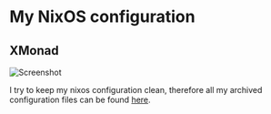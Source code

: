 # My NixOS configuration

## XMonad
![Screenshot](https://user-images.githubusercontent.com/45176912/128553164-4c4e1fa1-e461-4de6-8649-81270bfe27ea.png)

I try to keep my nixos configuration clean, therefore all my archived configuration files can be found [here](https://github.com/alternateved/dotfiles).

